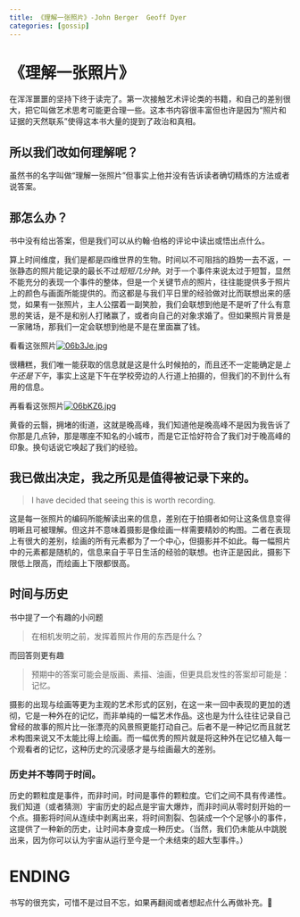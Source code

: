 ```yaml
---
title: 《理解一张照片》-John Berger  Geoff Dyer
categories: [gossip]
---
```


# 《理解一张照片》

在浑浑噩噩的坚持下终于读完了。第一次接触艺术评论类的书籍，和自己的差别很大，把它叫做艺术思考可能更合理一些。这本书内容很丰富但也许是因为“照片和证据的天然联系”使得这本书大量的提到了政治和真相。

## 所以我们改如何理解呢？

虽然书的名字叫做“理解一张照片”但事实上他并没有告诉读者确切精炼的方法或者说答案。

## 那怎么办？

书中没有给出答案，但是我们可以从约翰·伯格的评论中读出或悟出点什么。

算上时间维度，我们是都是四维世界的生物。时间以不可阻挡的趋势一去不返，一张静态的照片能记录的最长不过<dfn info="如星轨这类需要长曝光的风景照片，但实际上并非本书所指的那一类照片">短短几分钟</dfn>。对于一个事件来说太过于短暂，显然不能充分的表现一个事件的整体，但是一个关键节点的照片，往往能提供多于照片上的颜色与画面所能提供的。而这都是与我们平日里的经验做对比而联想出来的感觉，如果有一张照片，主人公摆着一副笑脸，我们会联想到他是不是听了什么有意思的笑话，是不是和别人打赌赢了，或者向自己的对象求婚了。但如果照片背景是一家赌场，那我们一定会联想到他是不是在里面赢了钱。

看看这张照片[![06b3Je.jpg](https://s1.ax1x.com/2020/10/11/06b3Je.jpg)](https://imgchr.com/i/06b3Je)

很糟糕，我们唯一能获取的信息就是这是什么时候拍的，而且还不一定能确定是<dfn info="就我所知，可能大部分人会猜是下午，只有更少的人会喜欢上午">上午还是下午</dfn>，事实上这是下午在学校旁边的人行道上拍摄的，但我们的不到什么有用的信息。

再看看这张照片[![06bKZ6.jpg](https://s1.ax1x.com/2020/10/11/06bKZ6.jpg)](https://imgchr.com/i/06bKZ6)

黄昏的云翳，拥堵的街道，这就是晚高峰，我们知道他是晚高峰不是因为我告诉了你那是几点钟，那是哪座不知名的小城市，而是它正恰好符合了我们对于晚高峰的印象。换句话说它唤起了我们的经验。

## 我已做出决定，我之所见是值得被记录下来的。

>   I have decided that seeing this is worth recording.

这是每一张照片的编码所能解读出来的信息，差别在于拍摄者如何让这条信息变得明晰且可被理解。但这并不意味着摄影是像绘画一样需要精妙的构图。二者在表现上有很大的差别，绘画的所有元素都为了一个中心，但摄影并不如此。每一幅照片中的元素都是随机的，信息来自于平日生活的经验的联想。也许正是因此，摄影下限低上限高，而绘画上下限都很高。

## 时间与历史

书中提了一个有趣的小问题

>   在相机发明之前，发挥着照片作用的东西是什么？

而回答则更有趣

>   预期中的答案可能会是版画、素描、油画，但更具启发性的答案却可能是：记忆。

摄影的出现与绘画等更为主观的艺术形式的区别，在这一来一回中表现的更加的透彻，它是一种外在的记忆，而非单纯的一幅艺术作品。这也是为什么往往记录自己曾经的故事的照片比一张漂亮的风景照更能打动自己。后者不是一种记忆而且就艺术构图来说又不太能比得上绘画。而一幅优秀的照片就是将这种外在记忆植入每一个观看者的记忆，这种历史的沉浸感才是与绘画最大的差别。

### 历史并不等同于时间。

历史的颗粒度是事件，而非时间，时间是事件的颗粒度。它们之间不具有传递性。我们知道（或者猜测）宇宙历史的起点是宇宙大爆炸，而非时间从零时刻开始的一个点。摄影将时间从连续中剥离出来，将时间割裂、包装成一个个足够小的事件，这提供了一种新的历史，让时间本身变成一种历史。（当然，我们仍未能从中跳脱出来，因为你可以认为宇宙从运行至今是一个未结束的超大型事件。）



# ENDING

书写的很充实，可惜不是过目不忘，如果再翻阅或者想起点什么再做补充。📸

